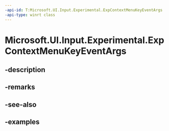 ```yaml
---
-api-id: T:Microsoft.UI.Input.Experimental.ExpContextMenuKeyEventArgs
-api-type: winrt class
---
```


# Microsoft.UI.Input.Experimental.ExpContextMenuKeyEventArgs

<!--
public sealed class ExpContextMenuKeyEventArgs
-->


## -description

## -remarks

## -see-also

## -examples


